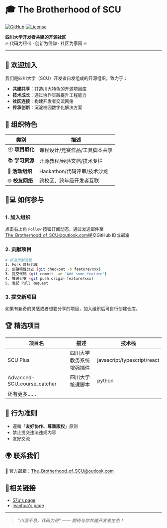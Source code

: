 # 🎓 The Brotherhood of SCU

[![GitHub](https://img.shields.io/badge/Join%20Us-GitHub%20Org-blue?logo=github)](https://github.com/the-brotherhood-of-scu)
[![License](https://img.shields.io/badge/License-MIT-green.svg)](https://opensource.org/licenses/MIT)

**四川大学开发者共建的开源社区**  
🔥 代码为纽带 · 创新为信仰 · 社区为家园 🔥

---

## 🌟 欢迎加入

我们是四川大学（SCU）开发者自发组成的开源组织，致力于：
- **共建共享**：打造川大特色的开源项目库
- **技术成长**：通过协作实践提升工程能力
- **社区连接**：构建开发者交流网络
- **传承创新**：沉淀校园数字化解决方案

## 🚀 组织特色

| 类别         | 描述                          |
|--------------|-----------------------------|
| 📦 **项目孵化** | 课程设计/竞赛作品/工具脚本共享 |
| 📚 **学习资源** | 开源教程/经验文档/技术专栏     |
| 🎉 **活动组织** | Hackathon/代码评审/技术沙龙   |
| 🌐 **校友网络** | 跨校区、跨年级开发者互联       |

## 👨💻 如何参与

### 1. 加入组织
点击右上角 `Follow` 按钮订阅动态，通过发送邮件至[The_Brotherhood_of_SCU@outlook.com](mailto:The_Brotherhood_of_SCU@outlook.com)提交GitHub ID或邮箱

### 2. 贡献项目
```bash
# 标准贡献流程
1. Fork 目标仓库
2. 创建特性分支 (git checkout -b feature/xxx)
3. 提交代码 (git commit -am 'Add some feature')
4. 推送分支 (git push origin feature/xxx)
5. 发起 Pull Request
```

### 3. 提交新项目
如果有新奇的灵感或者想要分享的项目，加入组织后可自行创建仓库。

## 🏆 精选项目
| 项目名 | 描述 | 技术栈 |
|--------|------|--------|
| SCU Plus | 四川大学教务系统增强插件 | javascript/typescript/react |
| Advanced-SCU_course_catcher | 四川大学抢课脚本 | python |
| 还有更多…… |  |  |

## 📜 行为准则
- 遵循「**友好协作、尊重版权**」原则
- 禁止提交违法违规内容
- 友好交流

## 🌍 联系我们
📧 官方邮箱：[The_Brotherhood_of_SCU@outlook.com](mailto:The_Brotherhood_of_SCU@outlook.com)

## 🎯相关链接
- [57u's page](https://57u.tech/)
- [jeanhua's page](https://jeanhua.cn/)

---

> *"川流不息，代码为舟" —— 期待与你共建开发者生态！*
